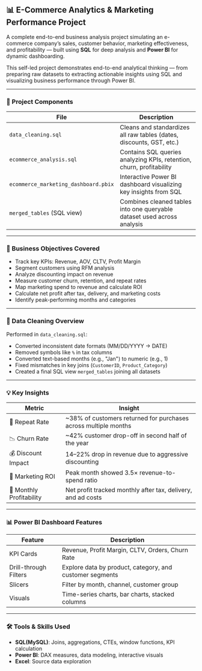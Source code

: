## 📊 E-Commerce Analytics & Marketing Performance Project

A complete end-to-end business analysis project simulating an e-commerce company’s sales, customer behavior, marketing effectiveness, and profitability — built using **SQL** for deep analysis and **Power BI** for dynamic dashboarding.

This self-led project demonstrates end-to-end analytical thinking — from preparing raw datasets to extracting actionable insights using SQL and visualizing business performance through Power BI.

---

### 🧩 Project Components

| File                             | Description |
|----------------------------------|-------------|
| `data_cleaning.sql`              | Cleans and standardizes all raw tables (dates, discounts, GST, etc.) |
| `ecommerce_analysis.sql`         | Contains SQL queries analyzing KPIs, retention, churn, profitability |
| `ecommerce_marketing_dashboard.pbix` | Interactive Power BI dashboard visualizing key insights from SQL |
| `merged_tables` (SQL view)       | Combines cleaned tables into one queryable dataset used across analysis |

---

### 🎯 Business Objectives Covered

- Track key KPIs: Revenue, AOV, CLTV, Profit Margin
- Segment customers using RFM analysis
- Analyze discounting impact on revenue
- Measure customer churn, retention, and repeat rates
- Map marketing spend to revenue and calculate ROI
- Calculate net profit after tax, delivery, and marketing costs
- Identify peak-performing months and categories

---

### 🧽 Data Cleaning Overview

Performed in `data_cleaning.sql`:
- Converted inconsistent date formats (MM/DD/YYYY → DATE)
- Removed symbols like `%` in tax columns
- Converted text-based months (e.g., "Jan") to numeric (e.g., 1)
- Fixed mismatches in key joins (`CustomerID`, `Product_Category`)
- Created a final SQL view `merged_tables` joining all datasets

---

### 💡 Key Insights

| Metric                 | Insight                                                                 
|------------------------|-------------------------------------------------------------------------
| 🔁 Repeat Rate        | ~38% of customers returned for purchases across multiple months         
| 📉 Churn Rate         | ~42% customer drop-off in second half of the year                       
| 💰 Discount Impact    | 14–22% drop in revenue due to aggressive discounting                    
| 📢 Marketing ROI      | Peak month showed 3.5× revenue-to-spend ratio                           
| 💸 Monthly Profitability | Net profit tracked monthly after tax, delivery, and ad costs         

---

### 📊 Power BI Dashboard Features

| Feature               | Description                                                                 
|-----------------------|----------------------------------------------------------------------------
| KPI Cards             | Revenue, Profit Margin, CLTV, Orders, Churn Rate                            
| Drill-through Filters | Explore data by product, category, and customer segments                   
| Slicers               | Filter by month, channel, customer group                                   
| Visuals               | Time-series charts, bar charts, stacked columns                            

---

### 🛠️ Tools & Skills Used

- **SQL(MySQL)**: Joins, aggregations, CTEs, window functions, KPI calculation
- **Power BI**: DAX measures, data modeling, interactive visuals
- **Excel**: Source data exploration

